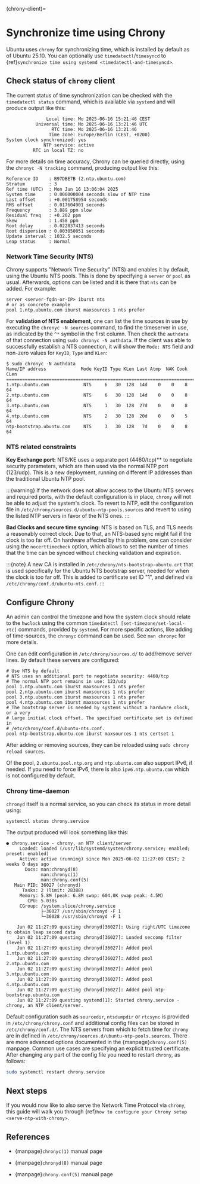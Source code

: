 (chrony-client)=
# Synchronize time using Chrony

Ubuntu uses `chrony` for synchronizing time, which is installed by default as of Ubuntu 25.10. You can optionally use `timedatectl`/`timesyncd` to {ref}`synchronize time using systemd <timedatectl-and-timesyncd>`.

## Check status of `chrony` client

The current status of time synchronization can be checked with the `timedatectl status` command, which is available via `systemd` and will produce output like this:

```text
               Local time: Mo 2025-06-16 15:21:46 CEST
           Universal time: Mo 2025-06-16 13:21:46 UTC
                 RTC time: Mo 2025-06-16 13:21:46
                Time zone: Europe/Berlin (CEST, +0200)
System clock synchronized: yes
              NTP service: active
          RTC in local TZ: no
```

For more details on time accuracy, Chrony can be queried directly, using the `chronyc -N tracking` command, producing output like this:
```text
Reference ID    : B97DBE7B (2.ntp.ubuntu.com)
Stratum         : 3
Ref time (UTC)  : Mon Jun 16 13:06:04 2025
System time     : 0.000000004 seconds slow of NTP time
Last offset     : +0.001758954 seconds
RMS offset      : 0.017604901 seconds
Frequency       : 3.889 ppm slow
Residual freq   : +0.202 ppm
Skew            : 1.458 ppm
Root delay      : 0.022837413 seconds
Root dispersion : 0.003050051 seconds
Update interval : 1032.5 seconds
Leap status     : Normal
```

### Network Time Security (NTS)

Chrony supports "Network Time Security" (NTS) and enables it by default, using the Ubuntu NTS pools. This is done by specifying a `server` or `pool` as usual. Afterwards, options can be listed and it is there that `nts` can be added. For example:

```text
server <server-fqdn-or-IP> iburst nts
# or as concrete example
pool 1.ntp.ubuntu.com iburst maxsources 1 nts prefer
```

For **validation of NTS enablement**, one can list the time sources in use by executing the `chronyc -N sources` command, to find the timeserver in use, as indicated by the `^*` symbol in the first column. Then check the `authdata` of that connection using `sudo chronyc -N authdata`. If the client was able to successfully establish a NTS connection, it will show the `Mode: NTS` field and non-zero values for `KeyID`, `Type` and `KLen`:

```text
$ sudo chronyc -N authdata
Name/IP address             Mode KeyID Type KLen Last Atmp  NAK Cook CLen
=========================================================================
1.ntp.ubuntu.com             NTS     6   30  128  14d    0    0    8   64
2.ntp.ubuntu.com             NTS     6   30  128  14d    0    0    8   64
3.ntp.ubuntu.com             NTS     1   30  128  27d    0    0    8   64
4.ntp.ubuntu.com             NTS     2   30  128  20d    0    0    5   64
ntp-bootstrap.ubuntu.com     NTS     3   30  128   7d    0    0    8   64
```

### NTS related constraints

**Key Exchange port:** NTS/KE uses a separate port (4460/tcp)** to negotiate
security parameters, which are then used via the normal NTP port (123/udp).
This is a new deployment, running on different IP addresses than the
traditional Ubuntu NTP pool.

:::{warning}
  If the network does not allow access to the Ubuntu NTS servers and required
  ports, with the default configuration is in place, `chrony` will not be able
  to adjust the system's clock. To revert to NTP, edit the configuration file
  in `/etc/chrony/sources.d/ubuntu-ntp-pools.sources` and revert to using
  the listed NTP servers in favor of the NTS ones.
:::

**Bad Clocks and secure time syncing:** NTS is based on TLS, and TLS needs a
  reasonably correct clock. Due to that, an NTS-based sync might fail if the
  clock is too far off. On hardware affected by this problem, one can consider
  using the `nocerttimecheck` option, which allows to set the number of times
  that the time can be synced without checking validation and expiration.

:::{note}
  A new CA is installed in `/etc/chrony/nts-bootstrap-ubuntu.crt` that is
  used specifically for the Ubuntu NTS bootstrap server, needed for when the
  clock is too far off. This is added to certificate set ID "1", and defined
  via `/etc/chrony/conf.d/ubuntu-nts.conf`.
:::

## Configure Chrony

An admin can control the timezone and how the system clock should relate to the `hwclock` using the common `timedatectl [set-timezone/set-local-rtc]` commands, provided by `systemd`. For more specific actions, like adding of time-sources, the `chronyc` command can be used. See `man chronyc` for more details.

One can edit configuration in `/etc/chrony/sources.d/` to add/remove server lines. By default these servers are configured:

```text
# Use NTS by default
# NTS uses an additional port to negotiate security: 4460/tcp
# The normal NTP port remains in use: 123/udp
pool 1.ntp.ubuntu.com iburst maxsources 1 nts prefer
pool 2.ntp.ubuntu.com iburst maxsources 1 nts prefer
pool 3.ntp.ubuntu.com iburst maxsources 1 nts prefer
pool 4.ntp.ubuntu.com iburst maxsources 1 nts prefer
# The bootstrap server is needed by systems without a hardware clock, or a very
# large initial clock offset. The specified certificate set is defined in
# /etc/chrony/conf.d/ubuntu-nts.conf.
pool ntp-bootstrap.ubuntu.com iburst maxsources 1 nts certset 1
```

After adding or removing sources, they can be reloaded using `sudo chrony reload sources`.

Of the pool, `2.ubuntu.pool.ntp.org` and `ntp.ubuntu.com` also support IPv6, if needed. If you need to force IPv6, there is also `ipv6.ntp.ubuntu.com` which is not configured by default.

### Chrony time-daemon

`chronyd` itself is a normal service, so you can check its status in more detail using:

```
systemctl status chrony.service
```

The output produced will look something like this:
```
● chrony.service - chrony, an NTP client/server
     Loaded: loaded (/usr/lib/systemd/system/chrony.service; enabled; preset: enabled)
     Active: active (running) since Mon 2025-06-02 11:27:09 CEST; 2 weeks 0 days ago
       Docs: man:chronyd(8)
             man:chronyc(1)
             man:chrony.conf(5)
   Main PID: 36027 (chronyd)
      Tasks: 2 (limit: 28388)
     Memory: 5.8M (peak: 6.8M swap: 604.0K swap peak: 4.5M)
        CPU: 5.038s
     CGroup: /system.slice/chrony.service
             ├─36027 /usr/sbin/chronyd -F 1
             └─36028 /usr/sbin/chronyd -F 1

    Jun 02 11:27:09 questing chronyd[36027]: Using right/UTC timezone to obtain leap second data
    Jun 02 11:27:09 questing chronyd[36027]: Loaded seccomp filter (level 1)
    Jun 02 11:27:09 questing chronyd[36027]: Added pool 1.ntp.ubuntu.com
    Jun 02 11:27:09 questing chronyd[36027]: Added pool 2.ntp.ubuntu.com
    Jun 02 11:27:09 questing chronyd[36027]: Added pool 3.ntp.ubuntu.com
    Jun 02 11:27:09 questing chronyd[36027]: Added pool 4.ntp.ubuntu.com
    Jun 02 11:27:09 questing chronyd[36027]: Added pool ntp-bootstrap.ubuntu.com
    Jun 02 11:27:09 questing systemd[1]: Started chrony.service - chrony, an NTP client/server.
```

Default configuration such as `sourcedir`, `ntsdumpdir` or `rtcsync` is provided in `/etc/chrony/chrony.conf` and additional config files can be stored in `/etc/chrony/conf.d/`. The NTS servers from which to fetch time for `chrony` are in defined in `/etc/chrony/sources.d/ubuntu-ntp-pools.sources`. There are more advanced options documented in the {manpage}`chrony.conf(5)` manpage. Common use cases are specifying an explicit trusted certificate. After changing any part of the config file you need to restart `chrony`, as follows:

```bash
sudo systemctl restart chrony.service
```

## Next steps

If you would now like to also serve the Network Time Protocol via `chrony`, this guide will walk you through {ref}`how to configure your Chrony setup <serve-ntp-with-chrony>`.

## References

- {manpage}`chronyc(1)` manual page

- {manpage}`chronyd(8)` manual page

- {manpage}`chrony.conf(5)` manual page
